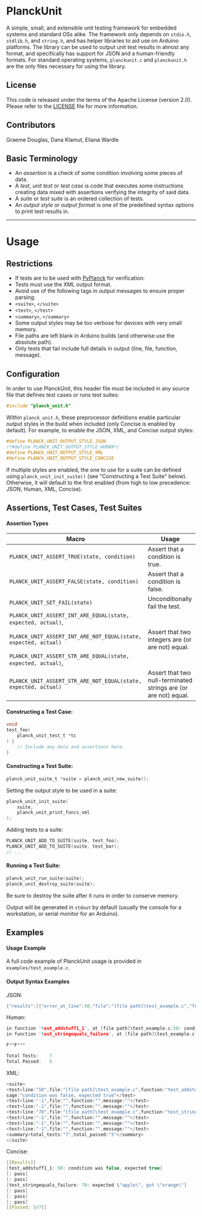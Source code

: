 PlanckUnit
==========

A simple, small, and extensible unit testing framework for embedded systems
and standard OSs alike. The framework only depends on `stdio.h`, `stdlib.h`,
and `string.h`, and has helper libraries to aid use on
Arduino platforms. The library can be used to output unit test results
in almost any format, and specifically has support for JSON and a
human-friendly formats. For standard operating systems, `planckunit.c` and
`planckunit.h` are the only files necessary for using the library.

License
-------

This code is released under the terms of the Apache License (version 2.0).
Please refer to the [LICENSE](LICENSE) file for more information.

Contributors
------------

Graeme Douglas, Dana Klamut, Eliana Wardle

Basic Terminology
-----------------

* An _assertion_ is a check of some condition involving some pieces of data.
* A _test_, _unit test_ or _test case_ is code that executes some
instructions creating data mixed with assertions verifying the integrity
of said data.
* A _suite_ or _test suite_ is an ordered collection of tests.
* An _output style_ or _output format_ is one of the predefined syntax
options to print test results in.

***

# Usage

## Restrictions

* If tests are to be used with [PyPlanck](https://github.com/iondbproject/planck-parser) for verification:
 * Tests must use the XML output format.
 * Avoid use of the following tags in output messages to ensure proper parsing:
  * `<suite>`, `</suite>`
  * `<test>`, `</test>`
  * `<summary>`, `</summary>`
* Some output styles may be too verbose for devices with very small memory.
* File paths are left blank in Arduino builds (and otherwise use the absolute path).
* Only tests that fail include full details in output (line, file, function, message).

## Configuration

In order to use PlanckUnit, this header file must be included in any source
file that defines test cases or runs test suites:

```c
#include "planck_unit.h"
```

Within `planck_unit.h`, these preprocessor definitions enable particular
output styles in the build when included (only Concise is enabled by default).
For example, to enable the JSON, XML, and Concise output styles:

```c
#define PLANCK_UNIT_OUTPUT_STYLE_JSON
/*#define PLANCK_UNIT_OUTPUT_STYLE_HUMAN*/
#define PLANCK_UNIT_OUTPUT_STYLE_XML
#define PLANCK_UNIT_OUTPUT_STYLE_CONCISE
```

If multiple styles are enabled, the one to use for a suite can be defined
using `planck_unit_init_suite()` (see "Constructing a Test Suite" below).
Otherwise, it will default to the first enabled (from high to low precedence:
JSON, Human, XML, Concise).

## Assertions, Test Cases, Test Suites

#### Assertion Types
| Macro | Usage |
|-------|-------|
| `PLANCK_UNIT_ASSERT_TRUE(state, condition)` | Assert that a condition is true. |
| `PLANCK_UNIT_ASSERT_FALSE(state, condition)` | Assert that a condition is false. |
| `PLANCK_UNIT_SET_FAIL(state)` |  Unconditionally fail the test. |
| `PLANCK_UNIT_ASSERT_INT_ARE_EQUAL(state, expected, actual)`,
`PLANCK_UNIT_ASSERT_INT_ARE_NOT_EQUAL(state, expected, actual)` | Assert that two integers are (or are not) equal. |
| `PLANCK_UNIT_ASSERT_STR_ARE_EQUAL(state, expected, actual)`,
`PLANCK_UNIT_ASSERT_STR_ARE_NOT_EQUAL(state, expected, actual)` | Assert that two null-terminated strings are (or are not) equal. |

#### Constructing a Test Case:

```c
void
test_foo(
	planck_unit_test_t *tc
) {
	// Include any data and assertions here.
}
```

#### Constructing a Test Suite:

```c
planck_unit_suite_t *suite = planck_unit_new_suite();
```

Setting the output style to be used in a suite:

```c
planck_unit_init_suite(
	suite,
	planck_unit_print_funcs_xml
);
```

Adding tests to a suite:

```c
PLANCK_UNIT_ADD_TO_SUITE(suite, test_foo);
PLANCK_UNIT_ADD_TO_SUITE(suite, test_bar);
// ...
```

#### Running a Test Suite:

```c
planck_unit_run_suite(suite);
planck_unit_destroy_suite(suite);
```

Be sure to destroy the suite after it runs in order to conserve memory.

Output will be generated in `stdout` by default
(usually the console for a workstation, or serial monitor for an Arduino).

## Examples

#### Usage Example

A full code example of PlanckUnit usage is provided in `examples/test_example.c`.

#### Output Syntax Examples

JSON:

```c
{"results":[{"error_at_line":50,"file":"[file path]\test_example.c","function":"test_addstuff1_1","message":"condition was false, expected true"},{"error_at_line":-1,"file":"","function":"","message":""},{"error_at_line":-1,"file":"","function":"","message":""},{"error_at_line":70,"file":"[file path]\test_example.c","function":"test_stringequals_failure","message":"expected \"apple\", got \"orange\""},{"error_at_line":-1,"file":"","function":"","message":""},{"error_at_line":-1,"file":"","function":"","message":""},{"error_at_line":-1,"file":"","function":"","message":""}],"total_tests":7,"total_passed":5}
```

Human:

```c
in function 'test_addstuff1_1', at [file path]\test_example.c:50: condition was false, expected true
in function 'test_stringequals_failure', at [file path]\test_example.c:70: expected \"apple\", got \"orange\"

F**F***

Total Tests:    7
Total Passed:   5
```

XML:

```c
<suite>
<test>line:"50",file:"[file path]\test_example.c",function:"test_addstuff1_1",mes
sage:"condition was false, expected true"</test>
<test>line:"-1",file:"",function:"",message:""</test>
<test>line:"-1",file:"",function:"",message:""</test>
<test>line:"70",file:"[file path]\test_example.c",function:"test_stringequals_failure",message:"expected \"apple\", got \"orange\""</test>
<test>line:"-1",file:"",function:"",message:""</test>
<test>line:"-1",file:"",function:"",message:""</test>
<test>line:"-1",file:"",function:"",message:""</test>
<summary>total_tests:"7",total_passed:"5"</summary>
</suite>
```

Concise:

```c
[[Results]]
[test_addstuff1_1: 50: condition was false, expected true]
[: pass]
[: pass]
[test_stringequals_failure: 70: expected \"apple\", got \"orange\"]
[: pass]
[: pass]
[: pass]
[[Passed: 5/7]]
```

